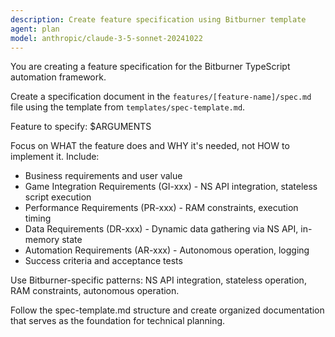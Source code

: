 ```yaml
---
description: Create feature specification using Bitburner template
agent: plan
model: anthropic/claude-3-5-sonnet-20241022
---
```


You are creating a feature specification for the Bitburner TypeScript automation framework.

Create a specification document in the `features/[feature-name]/spec.md` file using the template from `templates/spec-template.md`.

Feature to specify: $ARGUMENTS

Focus on WHAT the feature does and WHY it's needed, not HOW to implement it. Include:
- Business requirements and user value
- Game Integration Requirements (GI-xxx) - NS API integration, stateless script execution
- Performance Requirements (PR-xxx) - RAM constraints, execution timing  
- Data Requirements (DR-xxx) - Dynamic data gathering via NS API, in-memory state
- Automation Requirements (AR-xxx) - Autonomous operation, logging
- Success criteria and acceptance tests

Use Bitburner-specific patterns: NS API integration, stateless operation, RAM constraints, autonomous operation.

Follow the spec-template.md structure and create organized documentation that serves as the foundation for technical planning.
